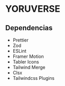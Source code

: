 # YORUVERSE

## Dependencias

- Prettier
- Zod
- ESLint
- Framer Motion
- Tabler Icons
- Tailwind Merge
- Clsx
- Tailwindcss Plugins